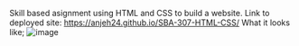 Skill based asignment using HTML and CSS to build a website.
Link to deployed site: https://anjeh24.github.io/SBA-307-HTML-CSS/
What it looks like;
![image](https://github.com/user-attachments/assets/a5c5d58c-dab5-4767-9aad-eb6d8d701937)
